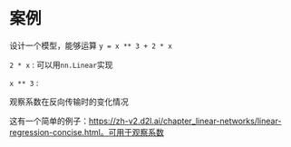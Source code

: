 # 案例

设计一个模型，能够运算 `y = x ** 3 + 2 * x`

`2 * x` : 可以用`nn.Linear`实现

`x ** 3` : 



观察系数在反向传输时的变化情况 



这有一个简单的例子：https://zh-v2.d2l.ai/chapter_linear-networks/linear-regression-concise.html。可用于观察系数